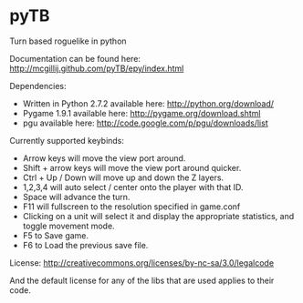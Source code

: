 pyTB
====
 
Turn based roguelike in python

Documentation can be found here: http://mcgillij.github.com/pyTB/epy/index.html

Dependencies: 

+ Written in Python 2.7.2 available here: http://python.org/download/
+ Pygame 1.9.1 available here: http://pygame.org/download.shtml
+ pgu available here: http://code.google.com/p/pgu/downloads/list

Currently supported keybinds:

+ Arrow keys will move the view port around.
+ Shift + arrow keys will move the view port around quicker.
+ Ctrl + Up / Down will move up and down the Z layers.
+ 1,2,3,4 will auto select / center onto the player with that ID.
+ Space will advance the turn.
+ F11 will fullscreen to the resolution specified in game.conf
+ Clicking on a unit will select it and display the appropriate statistics, and toggle movement mode.
+ F5 to Save game.
+ F6 to Load the previous save file.
	
License: http://creativecommons.org/licenses/by-nc-sa/3.0/legalcode

And the default license for any of the libs that are used applies to their code.
